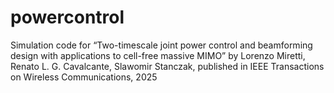 # powercontrol
Simulation code for “Two-timescale joint power control and beamforming design with applications to cell-free massive MIMO” by Lorenzo Miretti, Renato L. G. Cavalcante, Slawomir Stanczak, published in IEEE Transactions on Wireless Communications, 2025
